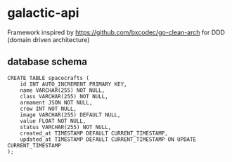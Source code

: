 # galactic-api
Framework inspired by https://github.com/bxcodec/go-clean-arch for DDD (domain driven architecture)

## database schema
```
CREATE TABLE spacecrafts (
    id INT AUTO_INCREMENT PRIMARY KEY,
    name VARCHAR(255) NOT NULL,
    class VARCHAR(255) NOT NULL,
    armament JSON NOT NULL,
    crew INT NOT NULL,
    image VARCHAR(255) DEFAULT NULL,
    value FLOAT NOT NULL,
    status VARCHAR(255) NOT NULL,
    created_at TIMESTAMP DEFAULT CURRENT_TIMESTAMP,
    updated_at TIMESTAMP DEFAULT CURRENT_TIMESTAMP ON UPDATE CURRENT_TIMESTAMP
);
```